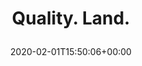 ---
retweeted: false
source: <a href="http://www.samruston.co.uk" rel="nofollow">Flamingo for Android</a>
entities:
  hashtags: []
  symbols: []
  user_mentions: []
  urls:
  - url: https://t.co/ptI2ooW0pD
    expanded_url: https://futurezone.at/digital-life/drohnen-beschimpfen-chinesen-die-keine-schutzmasken-aufhaben/400742850
    display_url: futurezone.at/digital-life/d…
    indices:
    - '16'
    - '39'
display_text_range:
- '0'
- '39'
favorite_count: '0'
id_str: '1223634636837965825'
truncated: false
retweet_count: '1'
id: '1223634636837965825'
possibly_sensitive: false
created_at: Sat Feb 01 15:50:06 +0000 2020
favorited: false
full_text: |-
  Quality.
  Land.
lang: en
quote_url: https://futurezone.at/digital-life/drohnen-beschimpfen-chinesen-die-keine-schutzmasken-aufhaben/400742850
tags:
- pesos/twitter
date: '2020-02-01T15:50:06+00:00'
src: https://twitter.com/bascht/status/1223634636837965825
original_url: https://twitter.com/bascht/status/1223634636837965825
type: twitter_tweet
text: |-
  Quality.
  Land.
title: |
  Quality.
  Land.

---